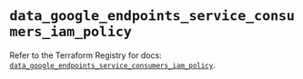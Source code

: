 # `data_google_endpoints_service_consumers_iam_policy`

Refer to the Terraform Registry for docs: [`data_google_endpoints_service_consumers_iam_policy`](https://registry.terraform.io/providers/hashicorp/google-beta/5.39.0/docs/data-sources/google_endpoints_service_consumers_iam_policy).

